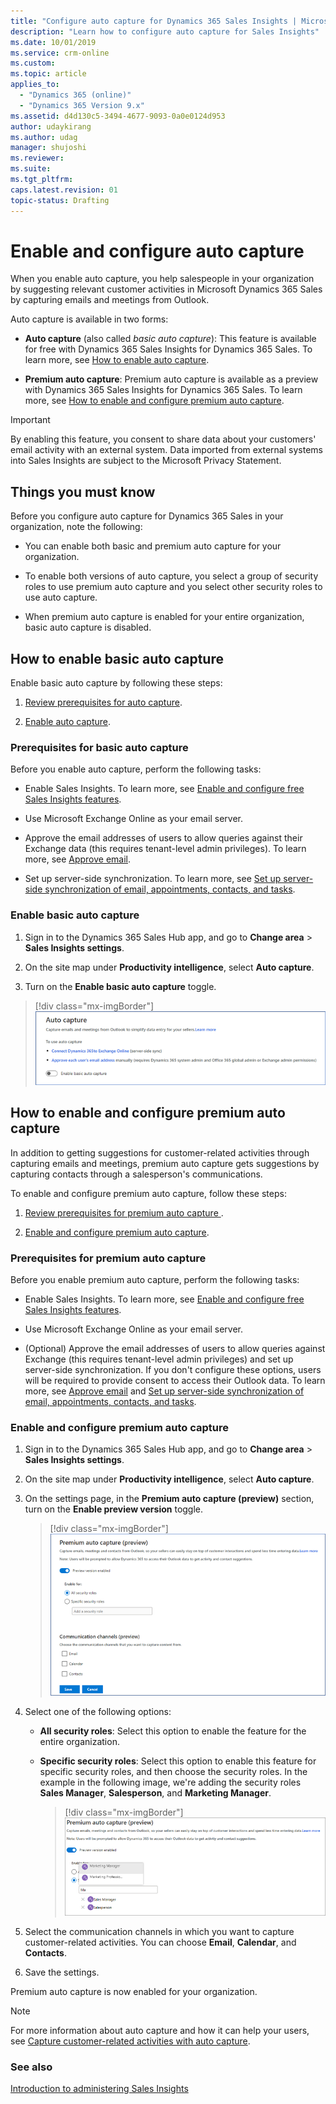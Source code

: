 ```yaml
---
title: "Configure auto capture for Dynamics 365 Sales Insights | MicrosoftDocs"
description: "Learn how to configure auto capture for Sales Insights"
ms.date: 10/01/2019
ms.service: crm-online
ms.custom: 
ms.topic: article
applies_to:
  - "Dynamics 365 (online)"
  - "Dynamics 365 Version 9.x"
ms.assetid: d4d130c5-3494-4677-9093-0a0e0124d953
author: udaykirang
ms.author: udag
manager: shujoshi
ms.reviewer: 
ms.suite: 
ms.tgt_pltfrm: 
caps.latest.revision: 01
topic-status: Drafting
---
```


# Enable and configure auto capture

When you enable auto capture, you help salespeople in your organization by suggesting relevant customer activities in Microsoft Dynamics 365 Sales by capturing emails and meetings from Outlook.

Auto capture is available in two forms:
<!--note from editor: Edit to the first line below is suggested, just to help later when we're contrasting the two versions. I didn't call it "basic auto capture" everywhere, but I did change some references later in this topic to clarify which version we're talking about. (Lines 39, 45, 53, and 65.)-->
-	**Auto capture** (also called _basic auto capture_): This feature is available for free with Dynamics 365 Sales Insights for Dynamics 365 Sales. To learn more, see [How to enable auto capture](#how-to-enable-basic-auto-capture).

-	**Premium auto capture**: Premium auto capture is available as a preview <!--note from editor: This is still a preview feature? We need to add a public preview disclaimer in that case, yes?-->with Dynamics 365 Sales Insights for Dynamics 365 Sales. To learn more, see [How to enable and configure premium auto capture](#how-to-enable-and-configure-premium-auto-capture).

> [!IMPORTANT]
> By enabling this feature, you consent to share data about your customers' email activity with an external system. Data imported from external systems into Sales Insights are subject to the Microsoft Privacy Statement.<!--note from editor: Is this what you mean by "our privacy statement"? If so, should we link to it? https://privacy.microsoft.com/en-us/privacystatement If not, should we link to the relevant privacy statement? Should I ask Renee, or do you know what's the right thing to do here?-->

## Things you must know

Before you configure auto capture for Dynamics 365 Sales in your organization, note the following:

-	You can enable both basic and premium auto capture for your organization.

-	To enable both versions of auto capture, you select a group of security roles to use premium auto capture and you select other security roles to use auto capture.<!--note from editor: Edit suggested, maybe inaccurate. The original was a bit ambiguous: "...and other security roles will have auto capture." I assume that if a security role isn't defined for one type of auto capture or another, it won't be able to use auto capture at all? If that's not the case, please excuse and maybe explicitly say that any roles not assigned to use premium auto capture will default to basic.-->

-	When premium auto capture is enabled for your entire organization, basic auto capture is disabled.

## How to enable basic auto capture

Enable basic auto capture by following these steps:

1.	[Review prerequisites for auto capture](#prerequisites-for-basic-auto-capture).

2.	[Enable auto capture](#enable-basic-auto-capture).

### Prerequisites for basic auto capture

Before you enable auto capture, perform the following tasks: 

-	Enable Sales Insights. To learn more, see [Enable and configure free Sales Insights features](intro-admin-guide-sales-insights.md#enable-and-configure-free-sales-insights-features).

-	Use Microsoft Exchange Online as your email server.<!--note from editor: Should we specify Exchange as the server and Outlook as the mail client? We sometimes refer to Exchange data and Exchange account, and sometimes it's Outlook data. Should it be consistent?-->

-	Approve the email addresses of users to allow queries against their Exchange data (this requires tenant-level admin privileges). To learn more, see [Approve email](/dynamics365/customer-engagement/admin/connect-exchange-online#approve-email).

-	Set up server-side synchronization. To learn more, see [Set up server-side synchronization of email, appointments, contacts, and tasks](/dynamics365/customer-engagement/admin/set-up-server-side-synchronization-of-email-appointments-contacts-and-tasks).

### Enable basic auto capture

1.	Sign in to the Dynamics 365 Sales Hub app, and go to **Change area** > **Sales Insights settings**.

2.	On the site map under **Productivity intelligence**, select **Auto capture**. 

3.	Turn on the **Enable basic auto capture** toggle.<!--note from editor: I think it would be better if the toggle were turned on in this image. Also, there should be a space in "365to". -->

   > [!div class="mx-imgBorder"]
   > ![Enable or disable auto capture](media/si-admin-auto-capture-enable-disable.png "Enable or disable auto capture")

## How to enable and configure premium auto capture
<!--note from editor: Please check this edit. I got a little lost here; this edit is my attempt to make it clear what you get extra with premium auto capture.-->
In addition to getting suggestions for customer-related activities through capturing emails and meetings, premium auto capture gets suggestions by capturing contacts through a salesperson's communications.

To enable and configure premium auto capture, follow these steps:

1.	[Review prerequisites for premium auto capture ](#prerequisites-for-premium-auto-capture).

2.	[Enable and configure premium auto capture](#enable-and-configure-premium-auto-capture).

### Prerequisites for premium auto capture

Before you enable premium auto capture, perform the following tasks:

-	Enable Sales Insights. To learn more, see [Enable and configure free Sales Insights features](intro-admin-guide-sales-insights.md#enable-and-configure-free-sales-insights-features).

-	Use Microsoft Exchange Online as your email server.<!--note from editor: As above. Should we specify Outlook as the client?-->

-	(Optional) Approve the email addresses of users to allow queries against Exchange (this requires tenant-level admin privileges) and set up server-side synchronization. If you don't configure these options, users will be required to provide consent to access their Outlook data. To learn more, see [Approve email](/dynamics365/customer-engagement/admin/connect-exchange-online#approve-email) and [Set up server-side synchronization of email, appointments, contacts, and tasks](/dynamics365/customer-engagement/admin/set-up-server-side-synchronization-of-email-appointments-contacts-and-tasks).

### Enable and configure premium auto capture

1.	Sign in to the Dynamics 365 Sales Hub app, and go to **Change area** > **Sales Insights settings**.

2.	On the site map under **Productivity intelligence**, select **Auto capture**.

3.	On the settings page, in the **Premium auto capture (preview)** section, turn on the **Enable preview version** toggle<!--note from editor: The image shows the toggle label as "Preview version enabled."-->.

    > [!div class="mx-imgBorder"]
    > ![Enable or disable premium auto capture](media/si-admin-auto-capture-enable-premium.png "Enable or disable premium auto capture")
    
4.	Select one of the following options: 

    -	**All security roles**: Select this option to enable the feature for the entire organization.

    -	**Specific security roles**: Select this option to enable this feature for specific security roles, and then choose the security roles. In the example in the following image, we're adding the security roles **Sales Manager**, **Salesperson**, and **Marketing Manager**.<!--note from editor: The following image also shows the toggle as "Preview version enabled."-->

        > [!div class="mx-imgBorder"]
        > ![Add security roles](media/si-admin-auto-capture-premium-add-security-roles.png "Add security roles")

5.	Select the communication channels in which you want to capture customer-related activities. You can choose **Email**, **Calendar**, and **Contacts**.

6.	Save the settings.

Premium auto capture is now enabled for your organization. 

> [!NOTE]
> For more information about auto capture and how it can help your users, see [Capture customer-related activities with auto capture](auto-capture.md).

### See also

[Introduction to administering Sales Insights](intro-admin-guide-sales-insights.md)
